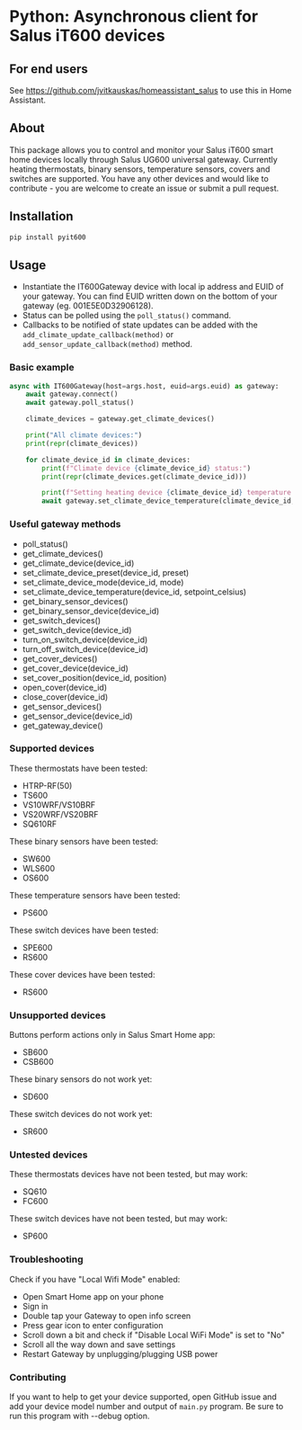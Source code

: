# Python: Asynchronous client for Salus iT600 devices

## For end users
See https://github.com/jvitkauskas/homeassistant_salus to use this in Home Assistant.

## About

This package allows you to control and monitor your Salus iT600 smart home devices locally through Salus UG600 universal gateway. Currently heating thermostats, binary sensors, temperature sensors, covers and switches are supported. You have any other devices and would like to contribute - you are welcome to create an issue or submit a pull request.

## Installation

```bash
pip install pyit600
```

## Usage
 - Instantiate the IT600Gateway device with local ip address and EUID of your gateway. You can find EUID written down on the bottom of your gateway (eg. 001E5E0D32906128).
 - Status can be polled using the `poll_status()` command.
 - Callbacks to be notified of state updates can be added with the `add_climate_update_callback(method)` or `add_sensor_update_callback(method)` method.

### Basic example

```python
async with IT600Gateway(host=args.host, euid=args.euid) as gateway:
	await gateway.connect()
	await gateway.poll_status()

	climate_devices = gateway.get_climate_devices()

	print("All climate devices:")
	print(repr(climate_devices))

	for climate_device_id in climate_devices:
		print(f"Climate device {climate_device_id} status:")
		print(repr(climate_devices.get(climate_device_id)))

		print(f"Setting heating device {climate_device_id} temperature to 21 degrees celsius")
		await gateway.set_climate_device_temperature(climate_device_id, 21)
```

### Useful gateway methods

 - poll_status()
 - get_climate_devices()
 - get_climate_device(device_id)
 - set_climate_device_preset(device_id, preset)
 - set_climate_device_mode(device_id, mode)
 - set_climate_device_temperature(device_id, setpoint_celsius)
 - get_binary_sensor_devices()
 - get_binary_sensor_device(device_id)
 - get_switch_devices()
 - get_switch_device(device_id)
 - turn_on_switch_device(device_id)
 - turn_off_switch_device(device_id)
 - get_cover_devices()
 - get_cover_device(device_id)
 - set_cover_position(device_id, position)
 - open_cover(device_id)
 - close_cover(device_id)
 - get_sensor_devices()
 - get_sensor_device(device_id)
 - get_gateway_device()

### Supported devices

These thermostats have been tested:
* HTRP-RF(50)
* TS600
* VS10WRF/VS10BRF
* VS20WRF/VS20BRF
* SQ610RF

These binary sensors have been tested:
* SW600
* WLS600
* OS600

These temperature sensors have been tested:
* PS600

These switch devices have been tested:
* SPE600
* RS600

These cover devices have been tested:
* RS600

### Unsupported devices

Buttons perform actions only in Salus Smart Home app:
* SB600
* CSB600

These binary sensors do not work yet:
* SD600

These switch devices do not work yet:
* SR600

### Untested devices

These thermostats devices have not been tested, but may work:
* SQ610
* FC600

These switch devices have not been tested, but may work:
* SP600

### Troubleshooting

Check if you have "Local Wifi Mode" enabled:
* Open Smart Home app on your phone
* Sign in
* Double tap your Gateway to open info screen
* Press gear icon to enter configuration
* Scroll down a bit and check if "Disable Local WiFi Mode" is set to "No"
* Scroll all the way down and save settings
* Restart Gateway by unplugging/plugging USB power


### Contributing

If you want to help to get your device supported, open GitHub issue and add your device model number and output of `main.py` program. Be sure to run this program with --debug option.
